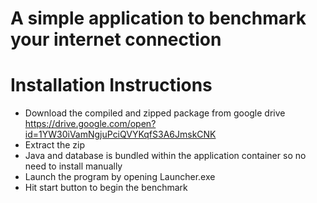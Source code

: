 # A simple application to benchmark your internet connection
# Installation Instructions
- Download the compiled and zipped package from google drive
 https://drive.google.com/open?id=1YW30iVamNgjuPciQVYKqfS3A6JmskCNK
- Extract the zip
- Java and database is bundled within the application container so no need to install manually
- Launch the program by opening Launcher.exe
- Hit start button to begin the benchmark
